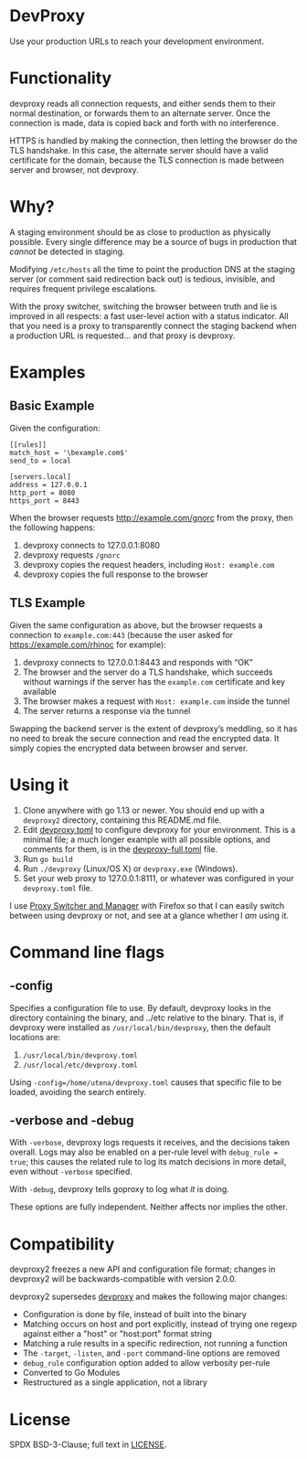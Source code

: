 # DevProxy

Use your production URLs to reach your development environment.


# Functionality

devproxy reads all connection requests, and either sends them to their normal
destination, or forwards them to an alternate server. Once the connection is
made, data is copied back and forth with no interference.

HTTPS is handled by making the connection, then letting the browser do the TLS
handshake. In this case, the alternate server should have a valid certificate
for the domain, because the TLS connection is made between server and browser,
not devproxy.


# Why?

A staging environment should be as close to production as physically possible.
Every single difference may be a source of bugs in production that *cannot* be
detected in staging.

Modifying `/etc/hosts` all the time to point the production DNS at the staging
server (or comment said redirection back out) is tedious, invisible, and
requires frequent privilege escalations.

With the proxy switcher, switching the browser between truth and lie is improved
in all respects: a fast user-level action with a status indicator.  All that you
need is a proxy to transparently connect the staging backend when a production
URL is requested… and that proxy is devproxy.


# Examples

## Basic Example

Given the configuration:

    [[rules]]
    match_host = '\bexample.com$'
    send_to = local

    [servers.local]
    address = 127.0.0.1
    http_port = 8080
    https_port = 8443

When the browser requests http://example.com/gnorc from the proxy, then the
following happens:

1. devproxy connects to 127.0.0.1:8080
2. devproxy requests `/gnorc`
3. devproxy copies the request headers, including `Host: example.com`
4. devproxy copies the full response to the browser

## TLS Example

Given the same configuration as above, but the browser requests a connection
to `example.com:443` (because the user asked for https://example.com/rhinoc
for example):

1. devproxy connects to 127.0.0.1:8443 and responds with “OK”
2. The browser and the server do a TLS handshake, which succeeds without
   warnings if the server has the `example.com` certificate and key available
3. The browser makes a request with `Host: example.com` inside the tunnel
4. The server returns a response via the tunnel

Swapping the backend server is the extent of devproxy’s meddling, so it has no
need to break the secure connection and read the encrypted data. It simply
copies the encrypted data between browser and server.


# Using it

1. Clone anywhere with go 1.13 or newer.  You should end up with a
	`devproxy2` directory, containing this README.md file.
2. Edit [devproxy.toml](./devproxy.toml) to configure devproxy for your
    environment. This is a minimal file; a much longer example with all possible
    options, and comments for them, is in the
    [devproxy-full.toml](./devproxy-full.toml) file.
3. Run `go build`
4. Run `./devproxy` (Linux/OS X) or `devproxy.exe` (Windows).
5. Set your web proxy to 127.0.0.1:8111, or whatever was configured in your
    `devproxy.toml` file.

I use [Proxy Switcher and Manager](https://addons.mozilla.org/en-US/firefox/addon/proxy-switcher-and-manager/)
with Firefox so that I can easily switch between using devproxy or not, and
see at a glance whether I _am_ using it.


# Command line flags

## -config

Specifies a configuration file to use. By default, devproxy looks in the
directory containing the binary, and ../etc relative to the binary. That is, if
devproxy were installed as `/usr/local/bin/devproxy`, then the default locations
are:

1. `/usr/local/bin/devproxy.toml`
2. `/usr/local/etc/devproxy.toml`

Using `-config=/home/utena/devproxy.toml` causes that specific file to be
loaded, avoiding the search entirely.

## -verbose and -debug

With `-verbose`, devproxy logs requests it receives, and the decisions taken
overall.  Logs may also be enabled on a per-rule level with `debug_rule = true`;
this causes the related rule to log its match decisions in more detail, even
without `-verbose` specified.

With `-debug`, devproxy tells goproxy to log what _it_ is doing.

These options are fully independent.  Neither affects nor implies the other.


# Compatibility

devproxy2 freezes a new API and configuration file format; changes in devproxy2
will be backwards-compatible with version 2.0.0.

devproxy2 supersedes [devproxy](https://github.com/sapphirecat/devproxy) and
makes the following major changes:

- Configuration is done by file, instead of built into the binary
- Matching occurs on host and port explicitly, instead of trying one regexp
    against either a "host" or "host:port" format string
- Matching a rule results in a specific redirection, not running a function
- The `-target`, `-listen`, and `-port` command-line options are removed
- `debug_rule` configuration option added to allow verbosity per-rule
- Converted to Go Modules
- Restructured as a single application, not a library


# License

SPDX BSD-3-Clause; full text in [LICENSE](./LICENSE).
